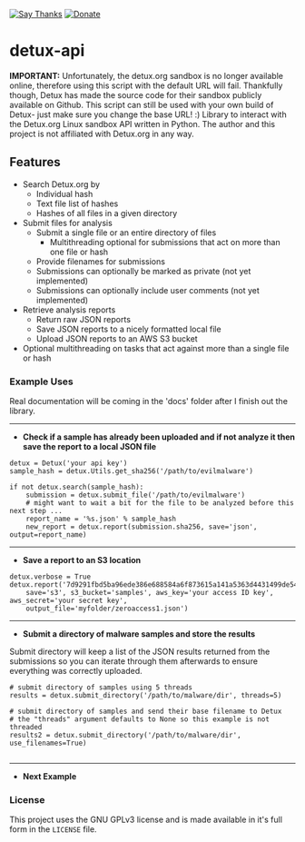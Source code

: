 [![Say Thanks](https://img.shields.io/badge/Say%20Thanks-!-1EAEDB.svg?style=flat)](https://saythanks.io/to/deadbits) [![Donate](https://img.shields.io/badge/donate-BTC-blue.svg?style=flat)](https://www.coinbase.com/deadbits)

# detux-api
**IMPORTANT:** Unfortunately, the detux.org sandbox is no longer available online, therefore using this script with the default URL will fail.
Thankfully though, Detux has made the source code for their sandbox publicly available on Github. This script can still be used with your own build of Detux- just make sure you change the base URL! :)
Library to interact with the Detux.org Linux sandbox API written in Python. The author and this project is not affiliated with Detux.org in any way.


## Features
- Search Detux.org by
    - Individual hash
    - Text file list of hashes
    - Hashes of all files in a given directory
- Submit files for analysis
    - Submit a single file or an entire directory of files
        - Multithreading optional for submissions that act on more than one file or hash
    - Provide filenames for submissions
    - Submissions can optionally be marked as private (not yet implemented)
    - Submissions can optionally include user comments (not yet implemented)
- Retrieve analysis reports
    - Return raw JSON reports
    - Save JSON reports to a nicely formatted local file
    - Upload JSON reports to an AWS S3 bucket
- Optional multithreading on tasks that act against more than a single file or hash

### Example Uses
Real documentation will be coming in the 'docs' folder after I finish out the library.

***
- **Check if a sample has already been uploaded and if not analyze it then save the report to a local JSON file**

```
detux = Detux('your api key')
sample_hash = detux.Utils.get_sha256('/path/to/evilmalware')

if not detux.search(sample_hash):
    submission = detux.submit_file('/path/to/evilmalware')
    # might want to wait a bit for the file to be analyzed before this next step ...
    report_name = '%s.json' % sample_hash
    new_report = detux.report(submission.sha256, save='json', output=report_name)
```

***
- **Save a report to an S3 location**

```
detux.verbose = True
detux.report('7d9291fbd5ba96ede386e688584a6f873615a141a5363d4431499de5415c02c4',
    save='s3', s3_bucket='samples', aws_key='your access ID key', aws_secret='your secret key',
    output_file='myfolder/zeroaccess1.json')
```

***
- **Submit a directory of malware samples and store the results**

Submit directory will keep a list of the JSON results returned from the submissions so you can iterate through them afterwards
to ensure everything was correctly uploaded.

```
# submit directory of samples using 5 threads
results = detux.submit_directory('/path/to/malware/dir', threads=5)

# submit directory of samples and send their base filename to Detux
# the "threads" argument defaults to None so this example is not threaded
results2 = detux.submit_directory('/path/to/malware/dir', use_filenames=True)


```


***
- **Next Example**


### License
This project uses the GNU GPLv3 license and is made available in it's full form in the `LICENSE` file.
